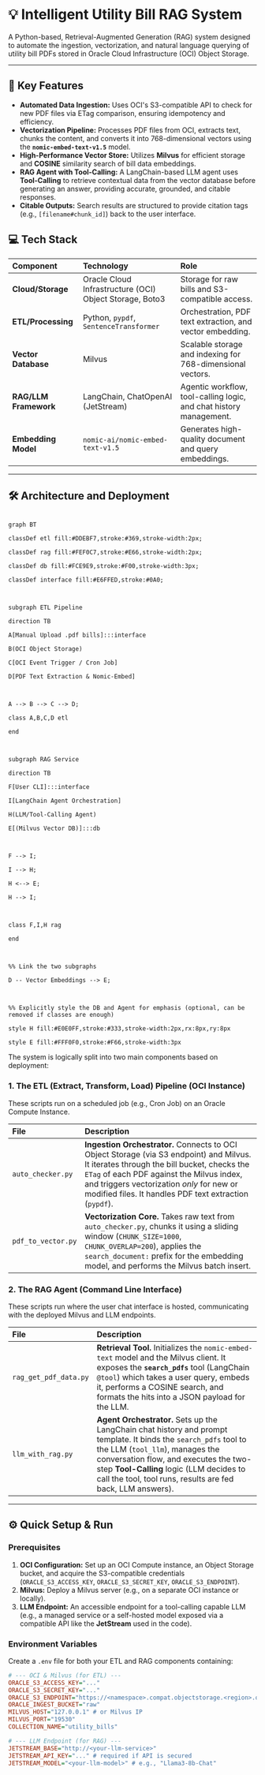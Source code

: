 # 💡 Intelligent Utility Bill RAG System

A Python-based, Retrieval-Augmented Generation (RAG) system designed to automate the ingestion, vectorization, and natural language querying of utility bill PDFs stored in Oracle Cloud Infrastructure (OCI) Object Storage.

---

## 🌟 Key Features

* **Automated Data Ingestion:** Uses OCI's S3-compatible API to check for new PDF files via ETag comparison, ensuring idempotency and efficiency.
* **Vectorization Pipeline:** Processes PDF files from OCI, extracts text, chunks the content, and converts it into 768-dimensional vectors using the **`nomic-embed-text-v1.5`** model.
* **High-Performance Vector Store:** Utilizes **Milvus** for efficient storage and **COSINE** similarity search of bill data embeddings.
* **RAG Agent with Tool-Calling:** A LangChain-based LLM agent uses **Tool-Calling** to retrieve contextual data from the vector database before generating an answer, providing accurate, grounded, and citable responses.
* **Citable Outputs:** Search results are structured to provide citation tags (e.g., `[filename#chunk_id]`) back to the user interface.

## 💻 Tech Stack

| Component | Technology | Role |
| :--- | :--- | :--- |
| **Cloud/Storage** | Oracle Cloud Infrastructure (OCI) Object Storage, Boto3 | Storage for raw bills and S3-compatible access. |
| **ETL/Processing** | Python, `pypdf`, `SentenceTransformer` | Orchestration, PDF text extraction, and vector embedding. |
| **Vector Database** | Milvus | Scalable storage and indexing for 768-dimensional vectors. |
| **RAG/LLM Framework** | LangChain, ChatOpenAI (JetStream) | Agentic workflow, tool-calling logic, and chat history management. |
| **Embedding Model** | `nomic-ai/nomic-embed-text-v1.5` | Generates high-quality document and query embeddings. |

---

## 🛠️ Architecture and Deployment

```mermaid

graph BT

classDef etl fill:#DDEBF7,stroke:#369,stroke-width:2px;

classDef rag fill:#FEF0C7,stroke:#E66,stroke-width:2px;

classDef db fill:#FCE9E9,stroke:#F00,stroke-width:3px;

classDef interface fill:#E6FFED,stroke:#0A0;



subgraph ETL Pipeline

direction TB

A[Manual Upload .pdf bills]:::interface

B(OCI Object Storage)

C[OCI Event Trigger / Cron Job]

D[PDF Text Extraction & Nomic-Embed]



A --> B --> C --> D;

class A,B,C,D etl

end



subgraph RAG Service

direction TB

F[User CLI]:::interface

I[LangChain Agent Orchestration]

H(LLM/Tool-Calling Agent)

E[(Milvus Vector DB)]:::db



F --> I;

I --> H;

H <--> E;

H --> I;



class F,I,H rag

end



%% Link the two subgraphs

D -- Vector Embeddings --> E;



%% Explicitly style the DB and Agent for emphasis (optional, can be removed if classes are enough)

style H fill:#E0E0FF,stroke:#333,stroke-width:2px,rx:8px,ry:8px

style E fill:#FFF0F0,stroke:#F66,stroke-width:3px

```

The system is logically split into two main components based on deployment:

### 1. The ETL (Extract, Transform, Load) Pipeline (OCI Instance)

These scripts run on a scheduled job (e.g., Cron Job) on an Oracle Compute Instance.

| File | Description |
| :--- | :--- |
| `auto_checker.py` | **Ingestion Orchestrator.** Connects to OCI Object Storage (via S3 endpoint) and Milvus. It iterates through the bill bucket, checks the `ETag` of each PDF against the Milvus index, and triggers vectorization *only* for new or modified files. It handles PDF text extraction (`pypdf`). |
| `pdf_to_vector.py` | **Vectorization Core.** Takes raw text from `auto_checker.py`, chunks it using a sliding window (`CHUNK_SIZE=1000`, `CHUNK_OVERLAP=200`), applies the `search_document:` prefix for the embedding model, and performs the Milvus batch insert. |

### 2. The RAG Agent (Command Line Interface)

These scripts run where the user chat interface is hosted, communicating with the deployed Milvus and LLM endpoints.

| File | Description |
| :--- | :--- |
| `rag_get_pdf_data.py` | **Retrieval Tool.** Initializes the `nomic-embed-text` model and the Milvus client. It exposes the **`search_pdfs`** tool (LangChain `@tool`) which takes a user query, embeds it, performs a COSINE search, and formats the hits into a JSON payload for the LLM. |
| `llm_with_rag.py` | **Agent Orchestrator.** Sets up the LangChain chat history and prompt template. It binds the `search_pdfs` tool to the LLM (`tool_llm`), manages the conversation flow, and executes the two-step **Tool-Calling** logic (LLM decides to call the tool, tool runs, results are fed back, LLM answers). |

---

## ⚙️ Quick Setup & Run

### Prerequisites

1.  **OCI Configuration:** Set up an OCI Compute instance, an Object Storage bucket, and acquire the S3-compatible credentials (`ORACLE_S3_ACCESS_KEY`, `ORACLE_S3_SECRET_KEY`, `ORACLE_S3_ENDPOINT`).
2.  **Milvus:** Deploy a Milvus server (e.g., on a separate OCI instance or locally).
3.  **LLM Endpoint:** An accessible endpoint for a tool-calling capable LLM (e.g., a managed service or a self-hosted model exposed via a compatible API like the **JetStream** used in the code).

### Environment Variables

Create a `.env` file for both your ETL and RAG components containing:

```ini
# --- OCI & Milvus (for ETL) ---
ORACLE_S3_ACCESS_KEY="..."
ORACLE_S3_SECRET_KEY="..."
ORACLE_S3_ENDPOINT="https://<namespace>.compat.objectstorage.<region>.oci.customer-oci.com"
ORACLE_INGEST_BUCKET="raw"
MILVUS_HOST="127.0.0.1" # or Milvus IP
MILVUS_PORT="19530"
COLLECTION_NAME="utility_bills"

# --- LLM Endpoint (for RAG) ---
JETSTREAM_BASE="http://<your-llm-service>"
JETSTREAM_API_KEY="..." # required if API is secured
JETSTREAM_MODEL="<your-llm-model>" # e.g., "Llama3-8b-Chat"
